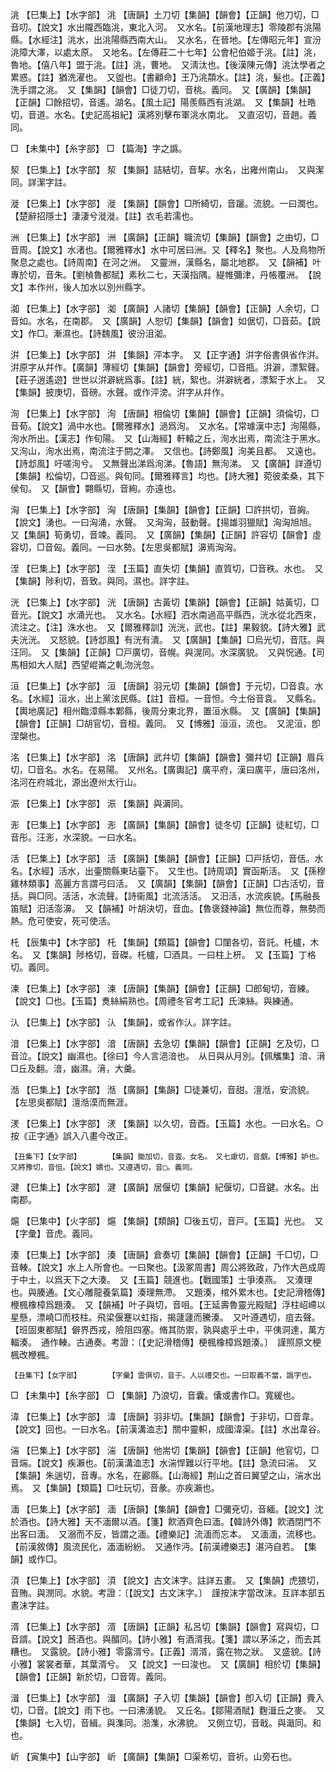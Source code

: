 <!-- { "loadSidebar": true } -->
洮	【巳集上】【水字部】	洮	【唐韻】土刀切【集韻】【韻會】【正韻】他刀切，□音叨。【說文】水出隴西臨洮，東北入河。　又水名。【前漢地理志】零陵郡有洮陽縣。【水經注】洮水，出洮陽縣西南大山。　又水名，在晉地。【左傳昭元年】宣汾洮障大澤，以處太原。　又地名。【左傳莊二十七年】公會杞伯姬于洮。【註】洮，魯地。【僖八年】盟于洮。【註】洮，曹地。　又淸汰也。【後漢陳元傳】洮汰學者之累惑。【註】猶洗濯也。　又盥也。【書顧命】王乃洮頮水。【註】洮，髮也。【正義】洗手謂之洮。　又【集韻】【韻會】□徒刀切，音桃。義同。　又【廣韻】【集韻】【正韻】□餘招切，音遙。湖名。【風土記】陽羨縣西有洮湖。　又【集韻】杜皓切，音道。水名。【史記高祖紀】漢將別擊布軍洮水南北。　又直沼切，音趙。義同。

□	【未集中】【糸字部】	□	【篇海】字之譌。

洯	【巳集上】【水字部】	洯	【集韻】詰結切，音挈。水名，出雍州南山。　又與潔同。詳潔字註。

漇	【巳集上】【水字部】	漇	【集韻】【韻會】□所綺切，音躧。流貌。一曰潤也。【楚辭招隱士】淒淒兮漇漇。【註】衣毛若濡也。

洲	【巳集上】【水字部】	洲	【廣韻】【正韻】職流切【集韻】【韻會】之由切，□音周。【說文】水渚也。【爾雅釋水】水中可居曰洲。又【釋名】聚也。人及鳥物所聚息之處也。【詩周南】在河之洲。　又靈洲，漢縣名，屬北地郡。　又【韻補】叶專於切，音朱。【劉楨魯都賦】素秋二七，天漢指隅。緹帷彌津，丹帳覆洲。　【說文】本作州，後人加水以別州縣字。

洳	【巳集上】【水字部】	洳	【廣韻】人諸切【集韻】【韻會】【正韻】人余切，□音如。水名，在南郡。　又【廣韻】人恕切【集韻】【韻會】如倨切，□音茹。【說文】作□。漸濕也。【詩魏風】彼汾沮洳。

洴	【巳集上】【水字部】	洴	【集韻】泙本字。　又【正字通】洴字俗書俱省作洴。洴原字从幷作。【廣韻】薄經切【集韻】【韻會】旁經切，□音甁。洴澼，漂絮聲。【莊子逍遙遊】世世以洴澼絖爲事。【註】絖，絮也。洴澼絖者，漂絮于水上。　又【集韻】披庚切，音磅。水聲。或作泙滂。洴字从幷作。

洵	【巳集上】【水字部】	洵	【唐韻】相倫切【集韻】【韻會】【正韻】須倫切，□音荀。【說文】渦中水也。【爾雅釋水】濄爲洵。　又水名。【常璩漢中志】洵陽縣，洵水所出。【漢志】作旬陽。　又【山海經】軒轅之丘，洵水出焉，南流注于黑水。又洵山，洵水出焉，南流注于閼之澤。　又信也。【詩鄭風】洵美且都。　又遠也。【詩邶風】吁嗟洵兮。　又無聲出涕爲洵涕。【魯語】無洵涕。　又【廣韻】詳遵切【集韻】松倫切，□音巡。與旬同。【爾雅釋言】均也。【詩大雅】菀彼柔桑，其下侯旬。　又【韻會】翾縣切，音絢。亦遠也。

洶	【巳集上】【水字部】	洶	【唐韻】【集韻】【韻會】【正韻】□許拱切，音詾。【說文】湧也。一曰洶涌，水聲。　又洶洶，鼓動聲。【揚雄羽獵賦】洶洶旭旭。　又【集韻】筍勇切，音竦。義同。　又【廣韻】【集韻】【正韻】許容切【韻會】虛容切，□音匈。義同。一曰水勢。【左思吳都賦】濞焉洶洶。

洷	【巳集上】【水字部】	洷	【玉篇】直失切【集韻】直質切，□音秩。水也。　又【集韻】陟利切，音致。與同。濕也。詳字註。

洸	【巳集上】【水字部】	洸	【唐韻】古黃切【集韻】【韻會】【正韻】姑黃切，□音光。【說文】水涌光也。　又水名。【水經】泗水南過高平縣西，洸水從北西來，流注之。【注】洙水也。　又【爾雅釋訓】洸洸，武也。【註】果毅貌。【詩大雅】武夫洸洸。　又怒貌。【詩邶風】有洸有潰。　又【廣韻】【集韻】□烏光切，音尫。與汪同。　又【集韻】【正韻】□戸廣切，音幌。與滉同。水深廣貌。　又與怳通。【司馬相如大人賦】西望崐崙之軋沕洸忽。

洹	【巳集上】【水字部】	洹	【唐韻】羽元切【集韻】【韻會】于元切，□音袁。水名。【水經】洹水，出上黨泫民縣。【註】音桓。一音怛。今土俗音袁。　又縣名。【輿地廣記】相州臨漳縣本鄴縣，後周分東北界，置洹水縣。　又【廣韻】【集韻】【韻會】【正韻】□胡官切，音桓。義同。　又【博雅】洹洹，流也。　又泥洹，卽涅槃也。

洺	【巳集上】【水字部】	洺	【唐韻】武幷切【集韻】【韻會】彌幷切【正韻】眉兵切，□音名。水名。在易陽。　又州名。【廣輿記】廣平府，漢曰廣平，唐曰洺州，洺河在府城北，源出遼州太行山。

浱	【巳集上】【水字部】	浱	【集韻】與漘同。

浵	【巳集上】【水字部】	浵	【廣韻】【集韻】【韻會】徒冬切【正韻】徒紅切，□音彤。汪浵，水深貌。一曰水名。

活	【巳集上】【水字部】	活	【廣韻】【集韻】【韻會】【正韻】□戸括切，音佸。水名。【水經】活水，出壷關縣東玷臺下。　又生也。【詩周頌】實函斯活。　又【孫穆雞林類事】高麗方言謂弓曰活。　又【廣韻】【集韻】【韻會】【正韻】□古活切，音括。與□同。活活，水流聲。【詩衞風】北流活活。　又汨活，水流疾貌。【馬融長笛賦】汨活澎濞。　又【韻補】叶胡決切，音血。【魯褒錢神論】無位而尊，無勢而熱。危可使安，死可使活。

杔	【辰集中】【木字部】	杔	【集韻】【類篇】【韻會】□闥各切，音託。杔櫨，木名。　又【集韻】陟格切，音磔。杔櫨，□酒具。一曰柱上枅。　又【玉篇】丁格切。義同。

湅	【巳集上】【水字部】	湅	【唐韻】【集韻】【韻會】【正韻】□郎甸切，音練。【說文】□也。【玉篇】煑絲絹熟也。【周禮冬官考工記】氏湅絲。與練通。

汄	【巳集上】【水字部】	汄	【集韻】，或省作汄。詳字註。

湆	【巳集上】【水字部】	湆	【唐韻】去急切【集韻】【韻會】【正韻】乞及切，□音泣。【說文】幽濕也。【徐曰】今人言浥湆也。　从日與从月別。【佩觿集】湆、湇□丘及翻。湆，幽濕。湇，大羹。

湉	【巳集上】【水字部】	湉	【廣韻】【集韻】□徒兼切，音甜。澶湉，安流貌。【左思吳都賦】澶湉漠而無涯。

湵	【巳集上】【水字部】	湵	【集韻】以久切，音酉。【玉篇】水也。一曰水名。○按《正字通》誤入八畫今改正。

	【丑集下】【女字部】		【集韻】鋤加切，音査。女名。　又七慮切，音覷。【博雅】妒也。　又將豫切，音怚。【說文】嬌也。又遵遇切，音□。義同。

湕	【巳集上】【水字部】	湕	【廣韻】居偃切【集韻】紀偃切，□音鍵。水名。出南郡。

熩	【巳集中】【火字部】	熩	【集韻】【類韻】□後五切，音戸。【玉篇】光也。　又【字彙】音虎。義同。

湊	【巳集上】【水字部】	湊	【唐韻】倉奏切【集韻】【韻會】【正韻】千□切，□音輳。【說文】水上人所會也。一曰聚也。【汲冢周書】周公將致政，乃作大邑成周于中土，以爲天下之大湊。　又【玉篇】競進也。【戰國策】士爭湊燕。　又湊理也。與腠通。【文心雕龍養氣篇】湊理無滯。　又題湊，棺外累木也。【史記滑稽傳】楩楓橡樟爲題湊。　又【韻補】叶子與切，音咀。【王延壽魯靈光殿賦】浮柱岹嵽以星懸，漂嶢□而枝柱。飛梁偃蹇以虹指，揭蘧蘧而騰湊。　又叶遵遇切，疽去聲。【班固東都賦】僻界西戎，險阻四塞。脩其防禦，孰與處乎土中，平侇洞達，萬方輻湊。　通作輳。古通奏。考證：〔【史記滑稽傳】梗楓橡樟爲題湊。〕　謹照原文梗楓改楩楓。 

	【丑集下】【女字部】		【字彙】雲俱切，音于。人以禮交也。一曰取義不當，譌字也。

□	【未集中】【糸字部】	□	【集韻】乃浪切，音囊。儾或書作□。寬緩也。

湋	【巳集上】【水字部】	湋	【唐韻】羽非切。【集韻】【韻會】于非切，□音韋。【說文】回也。一曰水名。【前漢溝洫志】關中靈軹，成國湋渠。【註】水出韋谷。

湍	【巳集上】【水字部】	湍	【唐韻】他耑切【集韻】【韻會】【正韻】他官切，□音煓。【說文】疾瀨也。【前漢溝洫志】水湍悍難以行平地。【註】急流曰湍。　又【集韻】朱遄切，音專。水名，在酈縣。【山海經】荆山之首曰翼望之山，湍水出焉。　又【集韻】【類篇】□吐玩切，音彖。亦疾瀨也。

湎	【巳集上】【水字部】	湎	【唐韻】【集韻】【韻會】□彌兗切，音緬。【說文】沈於酒也。【詩大雅】天不湎爾以酒。【箋】飮酒齊色曰湎。【韓詩外傳】飮酒閉門不出客曰湎。　又溺而不反，皆謂之湎。【禮樂記】流湎而忘本。　又湎湎，流移也。【前漢敘傳】風流民化，湎湎紛紛。　又通作沔。【前漢禮樂志】湛沔自若。　【集韻】或作□。

湏	【巳集上】【水字部】	湏	【說文】古文沫字。註詳五畫。　又【集韻】虎猥切，音賄。與潣同。水貌。考證：〔【說文】古文沫字。〕　謹按沫字當改沫。互詳本部五晝沫字註。 

湑	【巳集上】【水字部】	湑	【唐韻】【正韻】私呂切【集韻】【韻會】寫與切，□音諝。【說文】莤酒也。與醑同。【詩小雅】有酒湑我。【箋】謂以茅泲之，而去其糟也。　又露貌。【詩小雅】零露湑兮。【正義】湑湑，露在物之狀。　又盛貌。【詩小雅】裳裳者華，其葉湑兮。　又【說文】一曰浚也。　又【廣韻】相於切【集韻】【韻會】【正韻】新於切，□音胥。義同。

湒	【巳集上】【水字部】	湒	【廣韻】子入切【集韻】【韻會】卽入切【正韻】賷入切，□音。【說文】雨下也。一曰沸湧貌。　又丘名。【鄒陽酒賦】麴湒丘之麥。　又【集韻】七入切，音緝。與潗同。湁潗，水沸貌。　又側立切，音戢。與濈同。和也。

岓	【寅集中】【山字部】	岓	【廣韻】【集韻】□渠希切，音祈。山旁石也。

